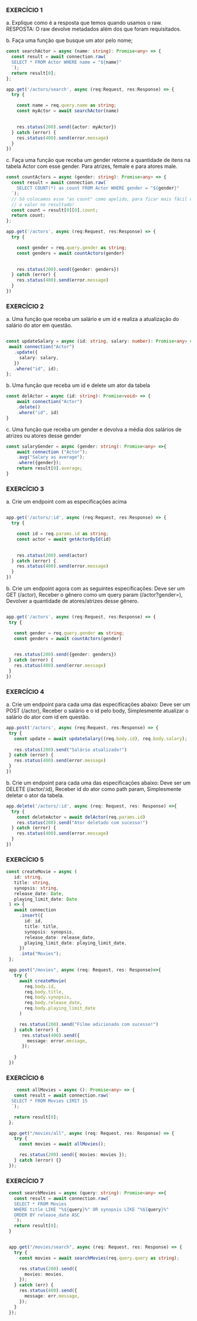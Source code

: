 ### EXERCÍCIO 1

a. Explique como é a resposta que temos quando usamos o raw. 
RESPOSTA: O raw devolve metadados além dos que foram requisitados.

b. Faça uma função que busque um ator pelo nome;

```typescript
const searchActor = async (name: string): Promise<any> => {
  const result = await connection.raw(`
  SELECT * FROM Actor WHERE name = "${name}"
  `);
  return result[0];
};

app.get('/actors/search', async (req:Request, res:Response) => {
  try {

    const name = req.query.name as string;
    const myActor = await searchActor(name)
  

    res.status(200).send({actor: myActor})
  } catch (error) {
    res.status(400).send(error.message)
  }
})

```
c. Faça uma função que receba um gender retorne a quantidade de itens na tabela Actor com esse gender. Para atrizes, female e para atores male.

```typescript
const countActors = async (gender: string): Promise<any> => {
  const result = await connection.raw(`
    SELECT COUNT(*) as count FROM Actor WHERE gender = "${gender}"
  `);
  // Só colocamos esse "as count" como apelido, para ficar mais fácil de pegar
  // o valor no resultado!
  const count = result[0][0].count;
  return count;
};

app.get('/actors', async (req:Request, res:Response) => {
  try {

    const gender = req.query.gender as string;
    const genders = await countActors(gender)
  

    res.status(200).send({gender: genders})
  } catch (error) {
    res.status(400).send(error.message)
  }
})

 ```

 ### EXERCÍCIO 2

 a. Uma função que receba um salário e um id e realiza a atualização do salário do ator em questão.

 ```typescript

 const updateSalary = async (id: string, salary: number): Promise<any> => {
  await connection("Actor")
    .update({
      salary: salary,
    })
    .where("id", id);
};

 ```

 b. Uma função que receba um id e delete um ator da tabela
 ```typescript
 const delActor = async (id: string): Promise<void> => {
     await connection("Actor")
     .delete()
     .where("id", id)
 }
 ```

 c. Uma função que receba um gender e devolva a média dos salários de atrizes ou atores desse gender

  ```typescript
  const salaryGender = async (gender: string): Promise<any> =>{
      await connection ("Actor");
      .avg("Salary as average");
      .where({gender});
      return result[0].average;
  }

 ```
### EXERCÍCIO 3

a. Crie um endpoint com as especificações acima

```typescript

app.get('/actors/:id', async (req:Request, res:Response) => {
  try {

    const id = req.params.id as string;
    const actor = await getActorById(id)
  

    res.status(200).send(actor)
  } catch (error) {
    res.status(400).send(error.message)
  }
})

 ```

 b. Crie um endpoint agora com as seguintes especificações: Deve ser um GET (/actor), Receber o gênero como um query param (/actor?gender=), Devolver a quantidade de atores/atrizes desse gênero.

 ```typescript

app.get('/actors', async (req:Request, res:Response) => {
  try {

    const gender = req.query.gender as string;
    const genders = await countActors(gender)
  

    res.status(200).send({gender: genders})
  } catch (error) {
    res.status(400).send(error.message)
  }
})

 ```

 ### EXERCÍCIO 4

 a. Crie um endpoint para cada uma das especificações abaixo: Deve ser um POST (/actor), Receber o salário e o id pelo body, Simplesmente atualizar o salário do ator com id em questão.

 ```typescript
 app.post('/actors', async (req:Request, res:Response) => {
  try {
    const update = await updateSalary((req.body.id), req.body.salary);
  
    res.status(200).send("Salário atualizado!")
  } catch (error) {
    res.status(400).send(error.message)
  }
})

 ```

 b. Crie um endpoint para cada uma das especificações abaixo: Deve ser um DELETE (/actor/:id), Receber id do ator como path param, Simplesmente deletar o ator da tabela.

 ```typescript
 app.delete('/actors/:id', async (req: Request, res: Response) =>{
   try {
     const deleteActor = await delActor(req.params.id)
     res.status(200).send("Ator deletado com sucesso!")
   } catch (error) {
     res.status(400).send(error.message)
   }
 })
  ```

### EXERCÍCIO 5

```typescript
const createMovie = async (
   id: string,
   title: string,
   synopsis: string,
   release_date: Date,
   playing_limit_date: Date
 ) => {
   await connection
     .insert({
       id: id,
       title: title,
       synopsis: synopsis,
       release_date: release_date,
       playing_limit_date: playing_limit_date,
     })
     .into("Movies");
 };

 app.post("/movies", async (req: Request, res: Response)=>{
   try {
     await createMovie(
       req.body.id,
       req.body.title,
       req.body.synopsis,
       req.body.release_date,
       req.body.playing_limit_date
     )

     res.status(200).send("Filme adicionado com sucesso!")
   } catch (error) {
      res.status(400).send({
        message: error.message,
      });
     
   }
 })
   ```

   ### EXERCÍCIO 6

```typescript
    const allMovies = async (): Promise<any> => {
   const result = await connection.raw(`
  SELECT * FROM Movies LIMIT 15
  `);

   return result[0];
 };

 app.get("/movies/all", async (req: Request, res: Response) => {
   try {
     const movies = await allMovies();

     res.status(200).send({ movies: movies });
   } catch (error) {}
 });
 ```

### EXERCÍCIO 7

```typescript
 const searchMovies = async (query: string): Promise<any> =>{
   const result = await connection.raw(`
   SELECT * FROM Movies 
   WHERE title LIKE "%${query}%" OR synopsis LIKE "%${query}%"
   ORDER BY release_date ASC
   `);
   return result[0];
 }


 app.get("/movies/search", async (req: Request, res: Response) => {
   try {
     const movies = await searchMovies(req.query.query as string);

     res.status(200).send({
       movies: movies,
     });
   } catch (err) {
     res.status(400).send({
       message: err.message,
     });
   }
 });
 ```




